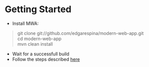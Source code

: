 # Getting Started
* Install MWA:  
 > git clone git://github.com/edgarespina/modern-web-app.git  
 > cd modern-web-app  
 > mvn clean install  
* Wait for a successfull build
* Follow the steps described [here](https://github.com/edgarespina/jugar/wiki/Getting-Started)
